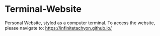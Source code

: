 # Terminal-Website
Personal Website, styled as a computer terminal.
To access the website, please navigate to:  https://infinitetachyon.github.io/ 
